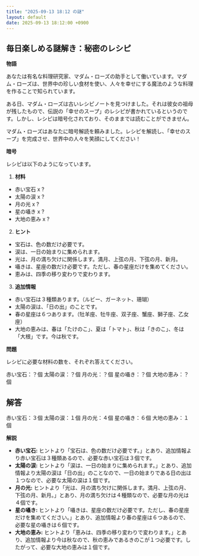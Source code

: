 ```yaml
---
title: "2025-09-13 18:12 の謎"
layout: default
date: 2025-09-13 18:12:00 +0900
---
```

## 毎日楽しめる謎解き：秘密のレシピ

**物語**

あなたは有名な料理研究家、マダム・ローズの助手として働いています。マダム・ローズは、世界中の珍しい食材を使い、人々を幸せにする魔法のような料理を作ることで知られています。

ある日、マダム・ローズは古いレシピノートを見つけました。それは彼女の祖母が残したもので、伝説の「幸せのスープ」のレシピが書かれているというのです。しかし、レシピは暗号化されており、そのままでは読むことができません。

マダム・ローズはあなたに暗号解読を頼みました。レシピを解読し、「幸せのスープ」を完成させ、世界中の人々を笑顔にしてください！

**暗号**

レシピは以下のようになっています。

1.  **材料**

*   赤い宝石 x ?
*   太陽の涙 x ?
*   月の光 x ?
*   星の囁き x ?
*   大地の恵み x ?

2.  **ヒント**

*   宝石は、色の数だけ必要です。
*   涙は、一日の始まりに集められます。
*   光は、月の満ち欠けに関係します。満月、上弦の月、下弦の月、新月。
*   囁きは、星座の数だけ必要です。ただし、春の星座だけを集めてください。
*   恵みは、四季の移り変わりで変わります。

3.  **追加情報**

*   赤い宝石は３種類あります。（ルビー、ガーネット、珊瑚）
*   太陽の涙は、「日の出」のことです。
*   春の星座は６つあります。（牡羊座、牡牛座、双子座、蟹座、獅子座、乙女座）
*   大地の恵みは、春は「たけのこ」、夏は「トマト」、秋は「きのこ」、冬は「大根」です。今は秋です。

**問題**

レシピに必要な材料の数を、それぞれ答えてください。

赤い宝石：？個
太陽の涙：？個
月の光：？個
星の囁き：？個
大地の恵み：？個

## 解答

赤い宝石：３個
太陽の涙：１個
月の光：４個
星の囁き：６個
大地の恵み：１個

**解説**

*   **赤い宝石:** ヒントより「宝石は、色の数だけ必要です。」とあり、追加情報より赤い宝石は３種類あるので、必要な赤い宝石は３個です。
*   **太陽の涙:** ヒントより「涙は、一日の始まりに集められます。」とあり、追加情報より太陽の涙は「日の出」のことなので、一日の始まりである日の出は１つなので、必要な太陽の涙は１個です。
*   **月の光:** ヒントより「光は、月の満ち欠けに関係します。満月、上弦の月、下弦の月、新月。」とあり、月の満ち欠けは４種類なので、必要な月の光は４個です。
*   **星の囁き:** ヒントより「囁きは、星座の数だけ必要です。ただし、春の星座だけを集めてください。」とあり、追加情報より春の星座は６つあるので、必要な星の囁きは６個です。
*   **大地の恵み:** ヒントより「恵みは、四季の移り変わりで変わります。」とあり、追加情報より今は秋なので、秋の恵みであるきのこが１つ必要です。したがって、必要な大地の恵みは１個です。
